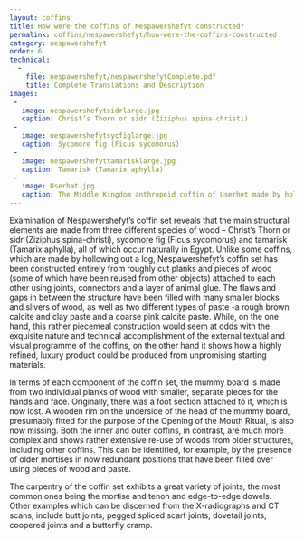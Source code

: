 ```yaml
---
layout: coffins
title: How were the coffins of Nespawershefyt constructed?
permalink: coffins/nespawershefyt/how-were-the-coffins-constructed
category: nespawershefyt
order: 6
technical:
  -
    file: nespawershefyt/nespawershefytComplete.pdf
    title: Complete Translations and Description
images:
 -
   image: nespawershefytsidrlarge.jpg
   caption: Christ’s Thorn or sidr (Ziziphus spina-christi)
 -
   image: nespawershefytsycfiglarge.jpg
   caption: Sycomore fig (Ficus sycomorus)
 -
   image: nespawershefyttamarisklarge.jpg
   caption: Tamarisk (Tamarix aphylla)
 -
   image: Userhat.jpg
   caption: The Middle Kingdom anthropoid coffin of Userhet made by hollowing out a single large piece of sycomore fig wood, Beni Hasan. Fitzwilliam Museum collection E.88.1903.
---
```


Examination of Nespawershefyt’s coffin set reveals that the main structural elements are made from three different
species of wood – Christ’s Thorn or sidr (Ziziphus spina-christi), sycomore fig (Ficus sycomorus) and tamarisk (Tamarix
aphylla), all of which occur naturally in Egypt. Unlike some coffins, which are made by hollowing out a log, Nespawershefyt’s
coffin set has been constructed entirely from roughly cut planks and pieces of wood (some of which have been reused from
other objects) attached to each other using joints, connectors and a layer of animal glue. The flaws and gaps in between
the structure have been filled with many smaller blocks and slivers of wood, as well as two different types of paste -a
rough brown calcite and clay paste and a coarse pink calcite paste. While, on the one hand, this rather piecemeal construction
would seem at odds with the exquisite nature and technical accomplishment of the external textual and visual programme
of the coffins, on the other hand it shows how a highly refined, luxury product could be produced from unpromising
starting materials.

In terms of each component of the coffin set, the mummy board is made from two individual planks of wood with smaller,
separate pieces for the hands and face. Originally, there was a foot section attached to it, which is now lost. A wooden
rim on the underside of the head of the mummy board, presumably fitted for the purpose of the Opening of the Mouth Ritual,
is also now missing. Both the inner and outer coffins, in contrast, are much more complex and shows rather extensive
re-use of woods from older structures, including other coffins. This can be identified, for example, by the presence of
older mortises in now redundant positions that have been filled over using pieces of wood and paste.

The carpentry of the coffin set exhibits a great variety of joints, the most common ones being the mortise and tenon and
edge-to-edge dowels. Other examples which can be discerned from the X-radiographs and CT scans, include butt joints,
pegged spliced scarf joints, dovetail joints, coopered joints and a butterfly cramp.

